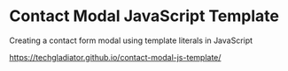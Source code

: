 # Contact Modal JavaScript Template
Creating a contact form modal using template literals in JavaScript

https://techgladiator.github.io/contact-modal-js-template/